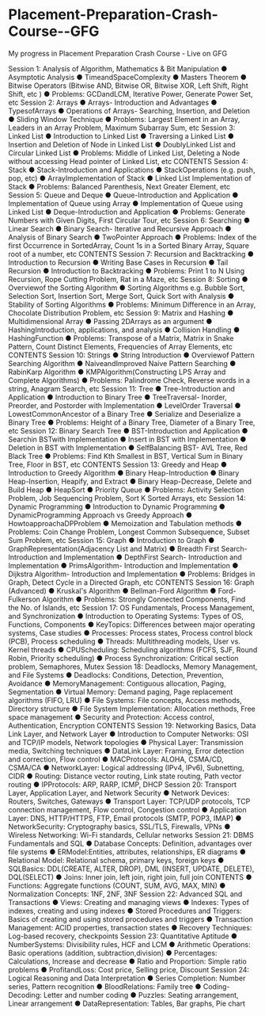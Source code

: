 # Placement-Preparation-Crash-Course--GFG
My progress in Placement Preparation Crash Course - Live on GFG

 Session 1: Analysis of Algorithm, Mathematics & Bit Manipulation
 ● Asymptotic Analysis
 ● TimeandSpaceComplexity
 ● Masters Theorem
 ● Bitwise Operators (Bitwise AND, Bitwise OR, Bitwise XOR, Left Shift, Right
 Shift, etc )
 ● Problems: GCDandLCM, Iterative Power, Generate Power Set, etc
 Session 2: Arrays
 ● Arrays- Introduction and Advantages
 ● TypesofArrays
 ● Operations of Arrays- Searching, Insertion, and Deletion
 ● Sliding Window Technique
 ● Problems: Largest Element in an Array, Leaders in an Array Problem, Maximum
 Subarray Sum, etc
 Session 3: Linked List
 ● Introduction to Linked List
 ● Traversing a Linked List
 ● Insertion and Deletion of Node in Linked List
 ● DoublyLinked List and Circular Linked List
 ● Problems: Middle of Linked List, Deleting a Node without accessing Head
 pointer of Linked List, etc
CONTENTS
 Session 4: Stack
 ● Stack-Introduction and Applications
 ● StackOperations (e.g. push, pop, etc)
 ● ArrayImplementation of Stack
 ● Linked List Implementation of Stack
 ● Problems: Balanced Parenthesis, Next Greater Element, etc
 Session 5: Queue and Deque
 ● Queue-Introduction and Application
 ● Implementation of Queue using Array
 ● Implementation of Queue using Linked List
 ● Deque-Introduction and Application
 ● Problems: Generate Numbers with Given Digits, First Circular Tour, etc
 Session 6: Searching
 ● Linear Search
 ● Binary Search- Iterative and Recursive Approach
 ● Analysis of Binary Search
 ● TwoPointer Approach
 ● Problems: Index of the first Occurrence in SortedArray, Count 1s in a Sorted
 Binary Array, Square root of a number, etc
CONTENTS
 Session 7: Recursion and Backtracking
 ● Introduction to Recursion
 ● Writing Base Cases in Recursion
 ● Tail Recursion
 ● Introduction to Backtracking
 ● Problems: Print 1 to N Using Recursion, Rope Cutting Problem, Rat in a Maze,
 etc
 Session 8: Sorting
 ● Overviewof the Sorting Algorithm
 ● Sorting Algorithms e.g. Bubble Sort, Selection Sort, Insertion Sort, Merge Sort,
 Quick Sort with Analysis
 ● Stability of Sorting Algorithms
 ● Problems: Minimum Difference in an Array, Chocolate Distribution Problem, etc
 Session 9: Matrix and Hashing
 ● Multidimensional Array
 ● Passing 2DArrays as an argument
 ● HashingIntroduction, applications, and analysis
 ● Collision Handling
 ● HashingFunction
 ● Problems: Transpose of a Matrix, Matrix in Snake Pattern, Count Distinct
 Elements, Frequencies of Array Elements, etc
CONTENTS
 Session 10: Strings
 ● String Introduction
 ● Overviewof Pattern Searching Algorithm
 ● NaiveandImproved Naive Pattern Searching
 ● RabinKarp Algorithm
 ● KMPAlgorithm(Constructing LPS Array and Complete Algorithms)
 ● Problems: Palindrome Check, Reverse words in a string, Anagram Search, etc
 Session 11: Tree
 ● Tree-Introduction and Application
 ● Introduction to Binary Tree
 ● TreeTraversal- Inorder, Preorder, and Postorder with Implementation
 ● LevelOrder Traversal
 ● LowestCommonAncestor of a Binary Tree
 ● Serialize and Deserialize a Binary Tree
 ● Problems: Height of a Binary Tree, Diameter of a Binary Tree, etc
 Session 12: Binary Search Tree
 ● BST-Introduction and Application
 ● Searchin BSTwith Implementation
 ● Insert in BST with Implementation
 ● Deletion in BST with Implementation
 ● SelfBalancing BST- AVL Tree, Red Black Tree
 ● Problems: Find Kth Smallest in BST, Vertical Sum in Binary Tree, Floor in BST,
 etc
CONTENTS
 Session 13: Greedy and Heap
 ● Introduction to Greedy Algorithm
 ● Binary Heap-Introduction
 ● Binary Heap-Insertion, Heapify, and Extract
 ● Binary Heap-Decrease, Delete and Build Heap
 ● HeapSort
 ● Priority Queue
 ● Problems: Activity Selection Problem, Job Sequencing Problem, Sort K Sorted
 Arrays, etc
 Session 14: Dynamic Programming
 ● Introduction to Dynamic Programming
 ● DynamicProgramming Approach vs Greedy Approach
 ● HowtoapproachaDPProblem
 ● Memoization and Tabulation methods
 ● Problems: Coin Change Problem, Longest Common Subsequence, Subset Sum
 Problem, etc
 Session 15: Graph
 ● Introduction to Graph
 ● GraphRepresentation(Adjacency List and Matrix)
 ● Breadth First Search- Introduction and Implementation
 ● DepthFirst Search- Introduction and Implementation
 ● PrimsAlgorithm- Introduction and Implementation
 ● Dijkstra Algorithm- Introduction and Implementation
 ● Problems: Bridges in Graph, Detect Cycle in a Directed Graph, etc
CONTENTS
 Session 16: Graph (Advanced)
 ● Kruskal's Algorithm
 ● Bellman-Ford Algorithm
 ● Ford-Fulkerson Algorithm
 ● Problems: Strongly Connected Components, Find the No. of Islands, etc
 Session 17: OS Fundamentals, Process Management, and Synchronization
 ● Introduction to Operating Systems: Types of OS, Functions, Components
 ● KeyTopics: Differences between major operating systems, Case studies
 ● Processes: Process states, Process control block (PCB), Process scheduling
 ● Threads: Multithreading models, User vs. Kernel threads
 ● CPUScheduling: Scheduling algorithms (FCFS, SJF, Round Robin, Priority
 scheduling)
 ● Process Synchronization: Critical section problem, Semaphores, Mutex
 Session 18: Deadlocks, Memory Management, and File Systems
 ● Deadlocks: Conditions, Detection, Prevention, Avoidance
 ● MemoryManagement: Contiguous allocation, Paging, Segmentation
 ● Virtual Memory: Demand paging, Page replacement algorithms (FIFO, LRU)
 ● File Systems: File concepts, Access methods, Directory structure
 ● File System Implementation: Allocation methods, Free space management
 ● Security and Protection: Access control, Authentication, Encryption
CONTENTS
 Session 19: Networking Basics, Data Link Layer, and Network Layer
 ● Introduction to Computer Networks: OSI and TCP/IP models, Network
 topologies
 ● Physical Layer: Transmission media, Switching techniques
 ● DataLink Layer: Framing, Error detection and correction, Flow control
 ● MACProtocols: ALOHA, CSMA/CD, CSMA/CA
 ● NetworkLayer: Logical addressing (IPv4, IPv6), Subnetting, CIDR
 ● Routing: Distance vector routing, Link state routing, Path vector routing
 ● IPProtocols: ARP, RARP, ICMP, DHCP
 Session 20: Transport Layer, Application Layer, and Network Security
 ● Network Devices: Routers, Switches, Gateways
 ● Transport Layer: TCP/UDP protocols, TCP connection management, Flow
 control, Congestion control
 ● Application Layer: DNS, HTTP/HTTPS, FTP, Email protocols (SMTP, POP3,
 IMAP)
 ● NetworkSecurity: Cryptography basics, SSL/TLS, Firewalls, VPNs
 ● Wireless Networking: Wi-Fi standards, Cellular networks
 Session 21: DBMS Fundamentals and SQL
 ● Database Concepts: Definition, advantages over file systems
 ● ERModel:Entities, attributes, relationships, ER diagrams
 ● Relational Model: Relational schema, primary keys, foreign keys
 ● SQLBasics: DDL(CREATE, ALTER, DROP), DML (INSERT, UPDATE, DELETE),
 DQL(SELECT)
 ● Joins: Inner join, left join, right join, full join
CONTENTS
 ● Functions: Aggregate functions (COUNT, SUM, AVG, MAX, MIN)
 ● Normalization Concepts: 1NF, 2NF, 3NF
 Session 22: Advanced SQL and Transactions
 ● Views: Creating and managing views
 ● Indexes: Types of indexes, creating and using indexes
 ● Stored Procedures and Triggers: Basics of creating and using stored procedures
 and triggers
 ● Transaction Management: ACID properties, transaction states
 ● Recovery Techniques: Log-based recovery, checkpoints
 Session 23: Quantitative Aptitude
 ● NumberSystems: Divisibility rules, HCF and LCM
 ● Arithmetic Operations: Basic operations (addition, subtraction,division)
 ● Percentages: Calculations, Increase and decrease
 ● Ratio and Proportion: Simple ratio problems
 ● ProfitandLoss: Cost price, Selling price, Discount
 Session 24: Logical Reasoning and Data Interpretation
 ● Series Completion: Number series, Pattern recognition
 ● BloodRelations: Family tree
 ● Coding-Decoding: Letter and number coding
 ● Puzzles: Seating arrangement, Linear arrangement
 ● DataRepresentation: Tables, Bar graphs, Pie chart
